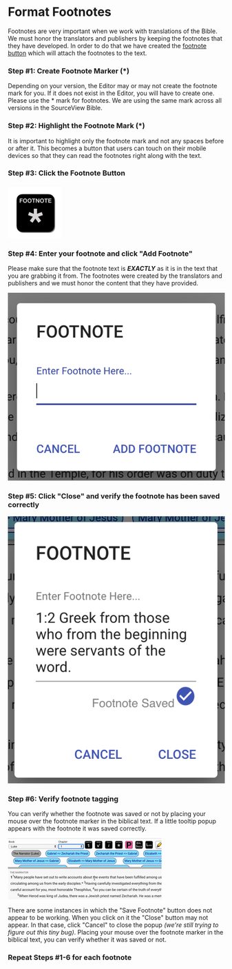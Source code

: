 # Format Footnotes

Footnotes are very important when we work with translations of the Bible. We must honor the translators and publishers by keeping the footnotes that they have developed. In order to do that we have created the [footnote button](../bible-text-editor/toolbar.md#footnote-button) which will attach the footnotes to the text.

### Step \#1: Create Footnote Marker \(\*\)

Depending on your version, the Editor may or may not create the footnote mark for you. If it does not exist in the Editor, you will have to create one. Please use the \* mark for footnotes. We are using the same mark across all versions in the SourceView Bible.

### Step \#2: Highlight the Footnote Mark \(\*\)

It is important to highlight only the footnote mark and not any spaces before or after it. This becomes a button that users can touch on their mobile devices so that they can read the footnotes right along with the text.

### Step \#3: Click the Footnote Button

![](../../.gitbook/assets/image.png)

### Step \#4: Enter your footnote and click "Add Footnote"

Please make sure that the footnote text is _**EXACTLY**_ as it is in the text that you are grabbing it from. The footnotes were created by the translators and publishers and we must honor the content that they have provided.

![](../../.gitbook/assets/screen-shot-2019-06-10-at-9.35.05-am.png)

### Step \#5: Click "Close" and verify the footnote has been saved correctly

![](../../.gitbook/assets/screen-shot-2019-06-10-at-9.36.13-am.png)

### Step \#6: Verify footnote tagging

You can verify whether the footnote was saved or not by placing your mouse over the footnote marker in the biblical text. If a little tooltip popup appears with the footnote it was saved correctly.

![](../../.gitbook/assets/ezgif.com-crop%20%281%29.gif)

There are some instances in which the "Save Footnote" button does not appear to be working. When you click on it the "Close" button may not appear. In that case, click "Cancel" to close the popup _\(we're still trying to figure out this tiny bug\)_. Placing your mouse over the footnote marker in the biblical text, you can verify whether it was saved or not.

### Repeat Steps \#1-6 for each footnote

